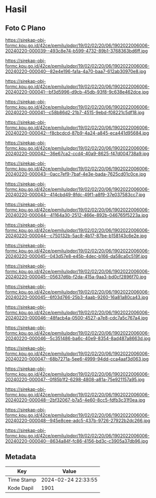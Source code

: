 # Hasil

## Foto C Plano

https://sirekap-obj-formc.kpu.go.id/42ce/pemilu/pdpr/19/02/02/20/06/1902022006006-20240220-000039--493c8e74-b599-4732-89b1-3768363bd6ff.jpg

https://sirekap-obj-formc.kpu.go.id/42ce/pemilu/pdpr/19/02/02/20/06/1902022006006-20240220-000040--82e4e196-fa1a-4a70-baa7-612ab30970e8.jpg

https://sirekap-obj-formc.kpu.go.id/42ce/pemilu/pdpr/19/02/02/20/06/1902022006006-20240220-000041--bf3d5996-d9cb-45db-93f8-9c638e462dce.jpg

https://sirekap-obj-formc.kpu.go.id/42ce/pemilu/pdpr/19/02/02/20/06/1902022006006-20240220-000041--c58b86d2-21b7-4515-9ebd-f08221c5df18.jpg

https://sirekap-obj-formc.kpu.go.id/42ce/pemilu/pdpr/19/02/02/20/06/1902022006006-20240220-000042--f8cbcdcd-87b9-4a24-a845-eca441d95684.jpg

https://sirekap-obj-formc.kpu.go.id/42ce/pemilu/pdpr/19/02/02/20/06/1902022006006-20240220-000042--36e67ca2-ccd4-40a9-8625-f47d004738a9.jpg

https://sirekap-obj-formc.kpu.go.id/42ce/pemilu/pdpr/19/02/02/20/06/1902022006006-20240220-000043--0acc7ef9-7baf-4e3e-bada-7625cd01c0ce.jpg

https://sirekap-obj-formc.kpu.go.id/42ce/pemilu/pdpr/19/02/02/20/06/1902022006006-20240220-000043--414cbd49-8fdc-49f1-a8f9-37e037583cc7.jpg

https://sirekap-obj-formc.kpu.go.id/42ce/pemilu/pdpr/19/02/02/20/06/1902022006006-20240220-000044--41164a30-2512-466e-892b-046765f5223a.jpg

https://sirekap-obj-formc.kpu.go.id/42ce/pemilu/pdpr/19/02/02/20/06/1902022006006-20240220-000044--c750132b-5ac8-4b17-87be-b158143c6e2e.jpg

https://sirekap-obj-formc.kpu.go.id/42ce/pemilu/pdpr/19/02/02/20/06/1902022006006-20240220-000045--043d57e8-e45b-4dec-b166-da58ca0c519f.jpg

https://sirekap-obj-formc.kpu.go.id/42ce/pemilu/pdpr/19/02/02/20/06/1902022006006-20240220-000045--05637d6b-f2da-415a-9aa3-bd0cf2896f70.jpg

https://sirekap-obj-formc.kpu.go.id/42ce/pemilu/pdpr/19/02/02/20/06/1902022006006-20240220-000045--6f03d766-25b3-4aab-9260-16a81a80ca43.jpg

https://sirekap-obj-formc.kpu.go.id/42ce/pemilu/pdpr/19/02/02/20/06/1902022006006-20240220-000046--48facb4a-0500-4527-a7e8-cdc7a5c767a4.jpg

https://sirekap-obj-formc.kpu.go.id/42ce/pemilu/pdpr/19/02/02/20/06/1902022006006-20240220-000046--5c351486-ba6c-40e9-8354-8ad487a8663d.jpg

https://sirekap-obj-formc.kpu.go.id/42ce/pemilu/pdpr/19/02/02/20/06/1902022006006-20240220-000047--68b7271a-5ee6-4999-94dd-cca4aaf3d063.jpg

https://sirekap-obj-formc.kpu.go.id/42ce/pemilu/pdpr/19/02/02/20/06/1902022006006-20240220-000047--0f85b1f2-6298-4808-a81a-75e921157a95.jpg

https://sirekap-obj-formc.kpu.go.id/42ce/pemilu/pdpr/19/02/02/20/06/1902022006006-20240220-000048--2bf32067-b7a5-4e60-8cc5-fdfb3c31f0ea.jpg

https://sirekap-obj-formc.kpu.go.id/42ce/pemilu/pdpr/19/02/02/20/06/1902022006006-20240220-000048--945e8cee-adc5-437b-9726-27922b2dc266.jpg

https://sirekap-obj-formc.kpu.go.id/42ce/pemilu/pdpr/19/02/02/20/06/1902022006006-20240220-000040--8634a84f-fc86-4156-bd3c-c3905a37db96.jpg


## Metadata

| Key        | Value               |
| ---------- | ------------------- |
| Time Stamp | 2024-02-24 22:33:55 |
| Kode Dapil | 1901                |



